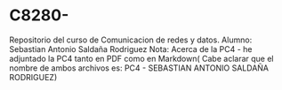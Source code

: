 # C8280-
Repositorio del curso de Comunicacion de redes y datos. Alumno: Sebastian Antonio Saldaña Rodriguez
Nota: Acerca de la PC4 - he adjuntado la PC4 tanto en PDF como en Markdown( Cabe aclarar que el nombre de ambos archivos es: PC4 - SEBASTIAN ANTONIO SALDAÑA RODRIGUEZ)
